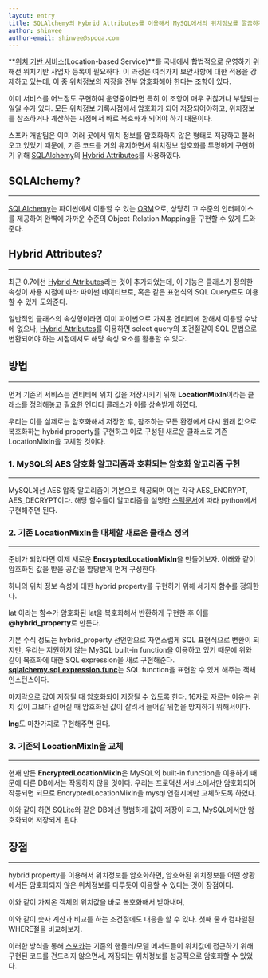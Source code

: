 ```yaml
---
layout: entry
title: SQLAlchemy의 Hybrid Attributes를 이용해서 MySQL에서의 위치정보를 깔끔하게 암호화하기
author: shinvee
author-email: shinvee@spoqa.com
---
```


**[위치 기반 서비스][](Location-based Service)**를 국내에서 합법적으로 운영하기 위해선 위치기반 사업자 등록이 필요하다. 이 과정은 여러가지 보안사항에 대한 적용을 강제하고 있는데, 이 중 위치정보의 저장을 전부 암호화해야 한다는 조항이 있다.

이미 서비스를 어느정도 구현하여 운영중이라면 특히 이 조항이 매우 귀찮거나 부담되는 일일 수가 있다. 모든 위치정보 기록시점에서 암호화가 되어 저장되어야하고, 위치정보를 참조하거나 계산하는 시점에서 바로 복호화가 되어야 하기 때문이다. 

스포카 개발팀은 이미 여러 곳에서 위치 정보를 암호화하지 않은 형태로 저장하고 불러오고 있었기 때문에, 기존 코드를 거의 유지하면서 위치정보 암호화를 투명하게 구현하기 위해 [SQLAlchemy]의 [Hybrid Attributes]를 사용하였다.

## SQLAlchemy?
---

[SQLAlchemy]는 파이썬에서 이용할 수 있는 [ORM]으로, 상당히 고 수준의 인터페이스를 제공하여 완벽에 가까운 수준의 Object-Relation Mapping을 구현할 수 있게 도와준다.

## Hybrid Attributes?
---

최근 0.7에선 [Hybrid Attributes]라는 것이 추가되었는데, 이 기능은 클래스가 정의한 속성이 사용 시점에 따라 파이썬 네이티브로, 혹은 같은 표현식의 SQL Query로도 이용할 수 있게 도와준다. 

일반적인 클래스의 속성형이라면 이미 파이썬으로 가져온 엔티티에 한해서 이용할 수밖에 없으나, [Hybrid Attributes]를 이용하면 select query의 조건절같이 SQL 문법으로 변환되어야 하는 시점에서도 해당 속성 요소를 활용할 수 있다.

## 방법
---

먼저 기존의 서비스는 엔티티에 위치 값을 저장시키기 위해 **LocationMixIn**이라는 클래스를 정의해놓고 필요한 엔티티 클래스가 이를 상속받게 하였다.

<script src="https://gist.github.com/1452137.js?file=gistfile1.py">  </script>

우리는 이를 실제로는 암호화해서 저장한 후, 참조하는 모든 환경에서 다시 원래 값으로 복호화하는 hybrid property를 구현하고 이로  구성된 새로운 클래스로 기존 LocationMixIn을 교체할 것이다.

### 1. MySQL의 AES 암호화 알고리즘과 호환되는 암호화 알고리즘 구현
---
MySQL에선 AES 압축 알고리즘이 기본으로 제공되며 이는 각각 AES_ENCRYPT, AES_DECRYPT이다. 해당 함수들이 알고리즘을 설명한 [스펙문서](http://dev.mysql.com/doc/refman/5.5/en/encryption-functions.html#function_aes-encrypt)에 따라 python에서 구현해주면 된다.

<script src="https://gist.github.com/1452269.js?file=gistfile1.py">  </script>

### 2. 기존 LocationMixIn을 대체할 새로운 클래스 정의
---
준비가 되었다면 이제 새로운 **EncryptedLocationMixIn**을 만들어보자. 아래와 같이 암호화된 값을 받을 공간을 할당받게 먼저 구성한다.

<script src="https://gist.github.com/1452328.js?file=gistfile1.py">  </script>

하나의 위치 정보 속성에 대한 hybrid property를 구현하기 위해 세가지 함수를 정의한다. 

<script src="https://gist.github.com/1452349.js?file=gistfile1.py">  </script>

lat 이라는 함수가 암호화된 lat을 복호화해서 반환하게 구현한 후 이를 **@hybrid_property**로 만든다. 

<script src="https://gist.github.com/1452370.js?file=gistfile1.py">  </script>

기본 수식 정도는 hybrid_property 선언만으로 자연스럽게 SQL 표현식으로 변환이 되지만, 우리는 지원하지 않는 MySQL built-in function을 이용하고 있기 때문에 위와 같이 복호화에 대한 SQL expression을 새로 구현해준다. [**sqlalchemy.sql.expression.func**](http://www.sqlalchemy.org/docs/core/expression_api.html#sqlalchemy.sql.expression.func)는 SQL function을 표현할 수 있게 해주는 객체 인스턴스이다.

<script src="https://gist.github.com/1452406.js?file=gistfile1.py">  </script>

마지막으로 값이 저장될 때 암호화되어 저장될 수 있도록 한다. 16자로 자르는 이유는 위치 값이 그보다 길어질 때 암호화된 값이 잘려서 들어갈 위험을 방지하기 위해서이다.

**lng**도 마찬가지로 구현해주면 된다.

### 3. 기존의 LocationMixIn을 교체
---
현재 만든 **EncryptedLocationMixIn**은 MySQL의 built-in function을 이용하기 때문에 다른 DB에서는 작동하지 않을 것이다. 우리는 프로덕션 서비스에서만 암호화되어 작동되면 되므로 EncryptedLocationMixIn을 mysql 연결시에만 교체하도록 하였다.

<script src="https://gist.github.com/1452426.js?file=gistfile1.py">  </script>

이와 같이 하면 SQLite와 같은 DB에선 평범하게 값이 저장이 되고, MySQL에서만 암호화되어 저장되게 된다.

## 장점
---
hybrid property를 이용해서 위치정보를 암호화하면, 암호화된 위치정보를 어떤 상황에서든 암호화되지 않은 위치정보를 다루듯이 이용할 수 있다는 것이 장점이다.

<script src="https://gist.github.com/1452468.js?file=gistfile1.py">  </script>

이와 같이 가져온 객체의 위치값을 바로 복호화해서 받아내며,

<script src="https://gist.github.com/1452483.js?file=gistfile1.py">  </script>

이와 같이 숫자 계산과 비교를 하는 조건절에도 대응을 할 수 있다. 첫째 줄과 컴파일된 WHERE절을 비교해보자.

이러한 방식을 통해 [스포카]는 기존의 핸들러/모델 메서드들이 위치값에 접근하기 위해 구현된 코드를 건드리지 않으면서, 저장되는 위치정보를 성공적으로 암호화할 수 있었다.

  [위치 기반 서비스]: http://ko.wikipedia.org/wiki/%EC%9C%84%EC%B9%98_%EA%B8%B0%EB%B0%98_%EC%84%9C%EB%B9%84%EC%8A%A4
  [SQLAlchemy]: http://www.sqlalchemy.org/
  [ORM]: http://en.wikipedia.org/wiki/Object-relational_mapping
  [Hybrid Attributes]: http://www.sqlalchemy.org/docs/orm/extensions/hybrid.html
  [스포카]: http://www.spoqa.com/
